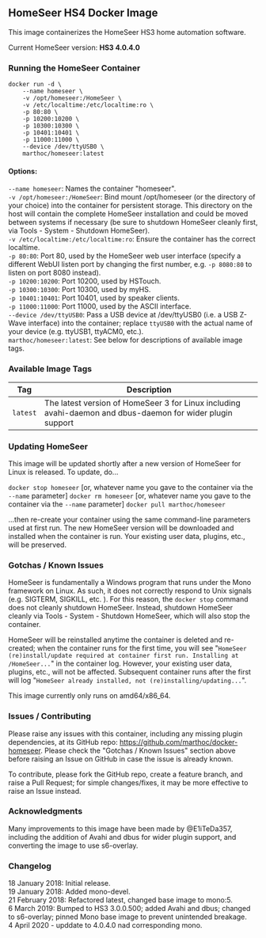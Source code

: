 ## HomeSeer HS4 Docker Image

This image containerizes the HomeSeer HS3 home automation software. 

Current HomeSeer version: **HS3 4.0.4.0**

### Running the HomeSeer Container

```
docker run -d \
    --name homeseer \
    -v /opt/homeseer:/HomeSeer \
    -v /etc/localtime:/etc/localtime:ro \
    -p 80:80 \
    -p 10200:10200 \
    -p 10300:10300 \
    -p 10401:10401 \
    -p 11000:11000 \
    --device /dev/ttyUSB0 \
    marthoc/homeseer:latest
```
#### Options:  
`--name homeseer`: Names the container "homeseer".  
`-v /opt/homeseer:/HomeSeer`: Bind mount /opt/homeseer (or the directory of your choice) into the container for persistent storage. This directory on the host will contain the complete HomeSeer installation and could be moved between systems if necessary (be sure to shutdown HomeSeer cleanly first, via Tools - System - Shutdown HomeSeer).  
`-v /etc/localtime:/etc/localtime:ro`: Ensure the container has the correct localtime.  
`-p 80:80`: Port 80, used by the HomeSeer web user interface (specify a different WebUI listen port by changing the first number, e.g. `-p 8080:80` to listen on port 8080 instead).  
`-p 10200:10200`: Port 10200, used by HSTouch.  
`-p 10300:10300`: Port 10300, used by myHS.  
`-p 10401:10401`: Port 10401, used by speaker clients.  
`-p 11000:11000`: Port 11000, used by the ASCII interface.  
`--device /dev/ttyUSB0`: Pass a USB device at /dev/ttyUSB0 (i.e. a USB Z-Wave interface) into the container; replace `ttyUSB0` with the actual name of your device (e.g. ttyUSB1, ttyACM0, etc.).  
`marthoc/homeseer:latest`: See below for descriptions of available image tags.

### Available Image Tags

| Tag | Description |
|-----|-------------|
| `latest` | The latest version of HomeSeer 3 for Linux including avahi-daemon and dbus-daemon for wider plugin support|


### Updating HomeSeer

This image will be updated shortly after a new version of HomeSeer for Linux is released. To update, do...

`docker stop homeseer` [or, whatever name you gave to the container via the `--name` parameter]
`docker rm homeseer` [or, whatever name you gave to the container via the `--name` parameter]
`docker pull marthoc/homeseer`

...then re-create your container using the same command-line parameters used at first run. The new HomeSeer version will be downloaded and installed when the container is run. Your existing user data, plugins, etc., will be preserved.

### Gotchas / Known Issues

HomeSeer is fundamentally a Windows program that runs under the Mono framework on Linux. As such, it does not correctly respond to Unix signals (e.g. SIGTERM, SIGKILL, etc. ). For this reason, the `docker stop` command does not cleanly shutdown HomeSeer. Instead, shutdown HomeSeer cleanly via Tools - System - Shutdown HomeSeer, which will also stop the container.

HomeSeer will be reinstalled anytime the container is deleted and re-created; when the container runs for the first time, you will see "`HomeSeer (re)install/update required at container first run. Installing at /HomeSeer...`" in the container log. However, your existing user data, plugins, etc., will not be affected. Subsequent container runs after the first will log "`HomeSeer already installed, not (re)installing/updating...`".

This image currently only runs on amd64/x86_64.

### Issues / Contributing

Please raise any issues with this container, including any missing plugin dependencies, at its GitHub repo: https://github.com/marthoc/docker-homeseer. Please check the "Gotchas / Known Issues" section above before raising an Issue on GitHub in case the issue is already known.

To contribute, please fork the GitHub repo, create a feature branch, and raise a Pull Request; for simple changes/fixes, it may be more effective to raise an Issue instead.

### Acknowledgments

Many improvements to this image have been made by @E1iTeDa357, including the addition of Avahi and dbus for wider plugin support, and converting the image to use s6-overlay.

### Changelog
18 January 2018: Initial release.  
19 January 2018: Added mono-devel.  
21 February 2018: Refactored latest, changed base image to mono:5.  
6 March 2019: Bumped to HS3 3.0.0.500; added Avahi and dbus; changed to s6-overlay; pinned Mono base image to prevent unintended breakage.  
4 April 2020 - upddate to 4.0.4.0 nad corresponding mono.

